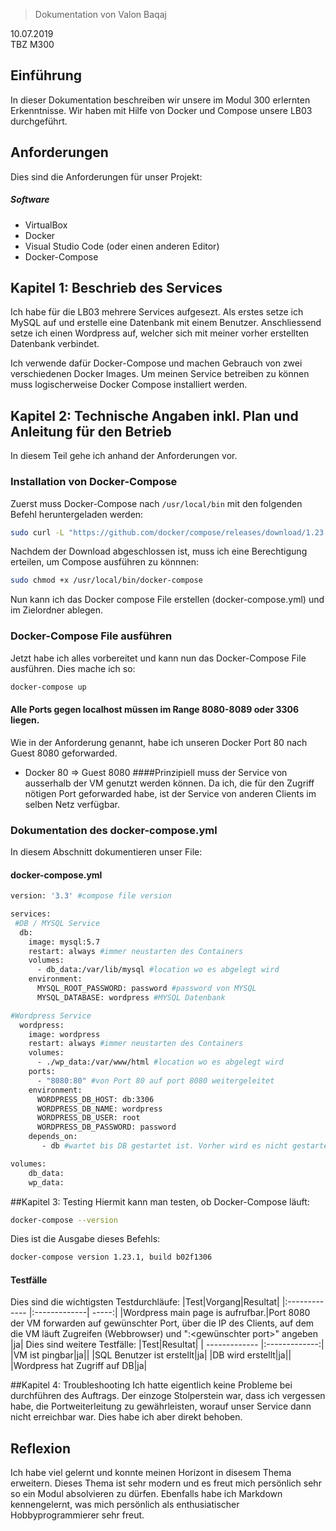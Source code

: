 >Dokumentation von Valon Baqaj

10.07.2019  
TBZ M300

## Einführung
In dieser Dokumentation beschreiben wir unsere im Modul 300 erlernten Erkenntnisse. Wir haben mit Hilfe von Docker und Compose unsere LB03 durchgeführt.

## Anforderungen
Dies sind die Anforderungen für unser Projekt:

##### Software
* VirtualBox
* Docker
* Visual Studio Code (oder einen anderen Editor)
* Docker-Compose

## Kapitel 1: Beschrieb des Services

Ich habe für die LB03 mehrere Services aufgesezt. Als erstes setze ich MySQL auf und erstelle eine Datenbank mit einem Benutzer. Anschliessend setze ich einen Wordpress auf, welcher sich mit meiner vorher erstellten Datenbank verbindet.

Ich verwende dafür Docker-Compose und machen Gebrauch von zwei verschiedenen Docker Images. Um meinen Service betreiben zu können muss logischerweise Docker Compose installiert werden.
## Kapitel 2: Technische Angaben inkl. Plan und Anleitung für den Betrieb
In diesem Teil gehe ich anhand der Anforderungen vor.

### Installation von Docker-Compose

Zuerst muss Docker-Compose nach `/usr/local/bin` mit den folgenden Befehl heruntergeladen werden:
```bash
sudo curl -L "https://github.com/docker/compose/releases/download/1.23.1/docker-compose-$(uname -s)-$(uname -m)" -o /usr/local/bin/docker-compose
```
Nachdem der Download abgeschlossen ist, muss ich eine Berechtigung erteilen, um Compose ausführen zu könnnen:
```bash
sudo chmod +x /usr/local/bin/docker-compose
```
Nun kann ich das Docker compose File erstellen (docker-compose.yml) und im Zielordner ablegen.
### Docker-Compose File ausführen
Jetzt habe ich alles vorbereitet und kann nun das Docker-Compose File ausführen. Dies mache ich so:
```bash
docker-compose up
```

#### Alle Ports gegen localhost müssen im Range 8080-8089 oder 3306 liegen.
Wie in der Anforderung genannt, habe ich unseren Docker Port 80 nach Guest 8080 geforwarded.
* Docker 80 => Guest 8080
####Prinzipiell muss der Service von ausserhalb der VM genutzt werden können.
Da ich, die für den Zugriff nötigen Port geforwarded habe, ist der Service von anderen Clients im selben Netz verfügbar.
### Dokumentation des docker-compose.yml
In diesem Abschnitt dokumentieren unser File:
#### docker-compose.yml
```bash
version: '3.3' #compose file version 

services:
 #DB / MYSQL Service
  db:
    image: mysql:5.7
    restart: always #immer neustarten des Containers
    volumes:
      - db_data:/var/lib/mysql #location wo es abgelegt wird
    environment:
      MYSQL_ROOT_PASSWORD: password #password von MYSQL
      MYSQL_DATABASE: wordpress #MYSQL Datenbank

#Wordpress Service
  wordpress:
    image: wordpress
    restart: always #immer neustarten des Containers
    volumes:
      - ./wp_data:/var/www/html #location wo es abgelegt wird
    ports:
      - "8080:80" #von Port 80 auf port 8080 weitergeleitet
    environment:
      WORDPRESS_DB_HOST: db:3306
      WORDPRESS_DB_NAME: wordpress
      WORDPRESS_DB_USER: root
      WORDPRESS_DB_PASSWORD: password
    depends_on:
       - db #wartet bis DB gestartet ist. Vorher wird es nicht gestartet!

volumes:
    db_data:
    wp_data:
```
##Kapitel 3: Testing
Hiermit kann man testen, ob Docker-Compose läuft:
```bash
docker-compose --version
```
Dies ist die Ausgabe dieses Befehls:
```bash
docker-compose version 1.23.1, build b02f1306
```
#### Testfälle
Dies sind die wichtigsten Testdurchläufe:
|Test|Vorgang|Resultat|
|:------------- |:-------------| -----:|
|Wordpress main page is aufrufbar.|Port 8080 der VM forwarden auf gewünschter Port, über die IP des Clients, auf dem die VM läuft Zugreifen (Webbrowser) und ":<gewünschter port>" angeben |ja|
Dies sind weitere Testfälle:
|Test|Resultat|
| ------------- |:-------------:|
|VM ist pingbar|ja||
|SQL Benutzer ist erstellt|ja|
|DB wird erstellt|ja||
|Wordpress hat Zugriff auf DB|ja|

##Kapitel 4: Troubleshooting
Ich hatte eigentlich keine Probleme bei durchführen des Auftrags. Der einzoge Stolperstein war, dass ich vergessen habe, die Portweiterleitung zu gewährleisten, worauf unser Service dann nicht erreichbar war. Dies habe ich aber direkt behoben.

## Reflexion
Ich habe viel gelernt und konnte meinen Horizont in disesem Thema erweitern. Dieses Thema ist sehr modern und es freut mich persönlich sehr so ein Modul absolvieren zu dürfen.
Ebenfalls habe ich Markdown kennengelernt, was mich persönlich als enthusiatischer Hobbyprogrammierer sehr freut.

